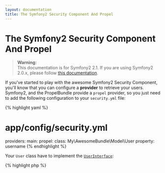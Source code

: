 ```yaml
---
layout: documentation
title: The Symfony2 Security Component And Propel
---
```


# The Symfony2 Security Component And Propel #

>**Warning:**<br />This documentation is for Symfony2 2.1. If you are using Symfony2 2.0.x, please follow [this documentation](https://github.com/propelorm/propelorm.github.com/blob/d1dbefdd6346f36e72d3349934ef2768ebe1a0c8/cookbook/symfony2/the-symfony2-security-component-and-propel.markdown).

If you've started to play with the awesome Symfony2 Security Component, you'll know that you can configure a **provider**
to retrieve your users. Symfony2, and the PropelBundle provide a `propel` provider, so you just need to add the following
configuration to your `security.yml` file:

{% highlight yaml %}
# app/config/security.yml
providers:
    main:
        propel:
            class: My\AwesomeBundle\Model\User
            property: username
{% endhighlight %}

Your `User` class have to implement the [`UserInterface`](https://github.com/symfony/symfony/blob/master/src/Symfony/Component/Security/Core/User/UserInterface.php):

{% highlight php %}
<?php
// src/My/AwesomeBundle/Model/User.php

use Symfony\Component\Security\Core\User\UserInterface;

class User extends BaseUser implements UserInterface
{
}
{% endhighlight %}

That's all!


## ACL implementation ##

The `PropelBundle` provides a model-based implementation of the Security components' interfaces.
To make use of this `AuditableAclProvider` you only need to change your security configuration.

{% highlight yaml %}
security:
    acl:
        provider: propel.security.acl.provider
{% endhighlight %}

This will switch the provider to be the `AuditableAclProvider` of the `PropelBundle`.

The auditing of this provider is set to a sensible default. It will audit all ACL failures but no success by default.
If you also want to audit successful authorizations, you need to update the auditing of the given ACL accordingly.

After adding the provider, you only need to run the `propel:acl:init` command in order to get the model generated.
If you already got an ACL database, the schema of the `PropelBundle` is compatible with the default schema of Symfony2.

### Separate database connection for ACL ###

In case you want to use a different database for your ACL than your business model, you only need to configure this service.

{% highlight yaml %}
services:
    propel.security.acl.connection:
        class: PropelPDO
        factory_class: Propel
        factory_method: getConnection
        arguments:
            - "acl"
{% endhighlight %}

The `PropelBundle` looks for this service, and if given uses the provided connection for all ACL related operations.
The given argument (`acl` in the example) is the name of the connection to use, as defined in your runtime configuration.
